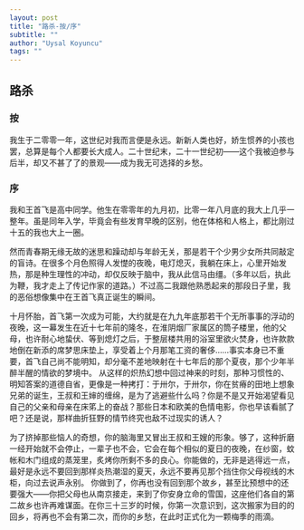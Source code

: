 ```yaml
---
layout: post
title: "路杀-按/序"
subtitle: ""
author: "Uysal Koyuncu"
tags: ""
---
```


## 路杀

### 按
我生于二零零一年，这世纪对我而言便是永远。新新人类也好，娇生惯养的小孩也罢，总算是每个人都要长大成人。二十世纪末，二十一世纪初——这个我被迫参与后半，却又不甚了了的景观——成为我无可选择的乡愁。


### 序

我和王首飞是高中同学。他生在零零年的九月初，比零一年八月底的我大上几乎一整年。虽是同年入学，毕竟会有些发育早晚的区别，他在体格和人格上，都比刚过十五的我也大上一圈。

然而青春期无缘无故的迷思和躁动却与年龄无关，那是若干个少男少女所共同敲定的盲诗。在很多个月色照得人发憷的夜晚，电灯熄灭，我躺在床上，心里开始发热，那是种生理性的冲动，却仅反映于脑中，我从此信马由缰。（多年以后，执此为鞭，我才走上了传记作家的道路。）不过高二我跟他熟悉起来的那段日子里，我的恶俗想像集中在王首飞真正诞生的瞬间。

十月怀胎，首飞第一次成为可能，大约就是在九九年底那若干个无所事事的浮动的夜晚，这一幕发生在近十七年前的隆冬，在淮阴烟厂家属区的筒子楼里，他的父母，也许耐心地蛰伏、等到熄灯之后，于整层楼共用的浴室里欲火焚身，也许款款地倒在新添的席梦思床垫上，享受着上个月那笔工资的奢侈……事实本身已不重要，首飞自己尚不能明知，却分毫不差地映射在十七年后的那个夏夜，那个少年半醉半醒的情欲的梦境中。
从这样的炽热幻想中回过神来的时刻，那种习惯性的、明知答案的道德自省，更像是一种拷打：于卅尔，于卅尔，你在贫瘠的田地上想象兄弟的诞生，王叔和王婶的缠绵，是为了逃避些什么吗？你是不是又开始渴望看见自己的父亲和母亲在床笫上的奋战？那些日本和欧美的色情电影，你也早该看腻了吧？还是说，那样曲折狂野的情节终究也敌不过现实的诱人？

为了挤掉那些恼人的奇想，你的脑海里又冒出王叔和王嫂的形象。够了，这种折磨一经开始就不会停止，一辈子也不会，它会在每个相似的夏日的夜晚，在纱窗，蚊帐和木门组成的蒸笼里，炙烤你所剩不多的良心。你能做的，无非是逃得远一点，最好是永远不要回到那样炎热潮湿的夏天，永远不要再见那个挡住你父母视线的木柜，向过去说声永别。
你做到了，你再也没有回到那个故乡，甚至比预想中的还要强大——你把父母也从南京接走，来到了你安身立命的雪国，这座他们各自的第二故乡也许再难谋面。在你三十三岁的时候，你第一次意识到，这次搬家为目的的回乡，将再也不会有第二次，而你的乡愁，在此时正式化为一颗梅季的雨滴。
